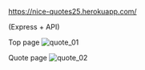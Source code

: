 https://nice-quotes25.herokuapp.com/

(Express + API)

Top page
![quote_01](https://user-images.githubusercontent.com/59493506/153573888-d3eb63bc-0f9d-4e7f-a768-d7b11f5f8ccb.jpg)

Quote page
![quote_02](https://user-images.githubusercontent.com/59493506/153574010-dfb00c98-1bf9-4fe0-9db1-adab3e775f37.jpg)
